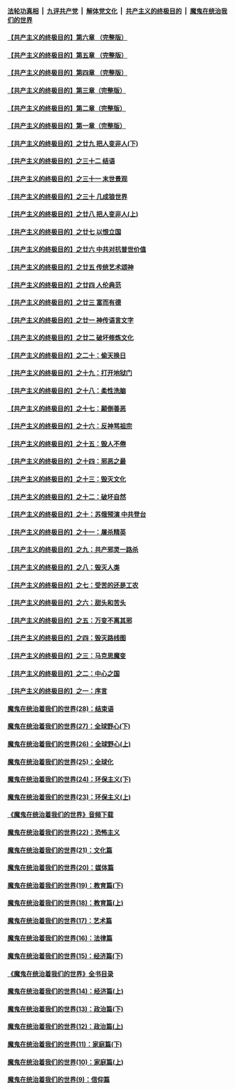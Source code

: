 ####  [法轮功真相](../../../../basic/blob/master/README.md?t=06282102) &nbsp;|&nbsp; [九评共产党](../../../../9ping.md/blob/master/README.md?t=06282102) &nbsp;|&nbsp; [解体党文化](../../../../jtdwh.md/blob/master/README.md?t=06282102)  &nbsp;|&nbsp; [共产主义的终极目的](../../../../gczydzjmd.md/blob/master/README.md?t=06282102) &nbsp;|&nbsp; [魔鬼在统治我们的世界](../../../../mgztzwmdsj.md/blob/master/README.md?t=06282102) 

#### [【共产主义的终极目的】第六章 （完整版）](../pages/nsc422/n11428913.md?t=06282102) 

#### [【共产主义的终极目的】第五章 （完整版）](../pages/nsc422/n11428912.md?t=06282102) 

#### [【共产主义的终极目的】第四章 （完整版）](../pages/nsc422/n11428907.md?t=06282102) 

#### [【共产主义的终极目的】第三章（完整版）](../pages/nsc422/n11428848.md?t=06282102) 

#### [【共产主义的终极目的】第二章（完整版）](../pages/nsc422/n11428831.md?t=06282102) 

#### [【共产主义的终极目的】第一章（完整版）](../pages/nsc422/n11417651.md?t=06282102) 

#### [【共产主义的终极目的】之廿九 把人变非人(下)](../pages/nsc422/n11344140.md?t=06282102) 

#### [【共产主义的终极目的】之三十二 结语](../pages/nsc422/n11360535.md?t=06282102) 

#### [【共产主义的终极目的】之三十一 末世景观](../pages/nsc422/n11351129.md?t=06282102) 

#### [【共产主义的终极目的】之三十 几成狼世界](../pages/nsc422/n11348280.md?t=06282102) 

#### [【共产主义的终极目的】之廿八 把人变非人(上)](../pages/nsc422/n11340492.md?t=06282102) 

#### [【共产主义的终极目的】之廿七 以恨立国](../pages/nsc422/n11336944.md?t=06282102) 

#### [【共产主义的终极目的】之廿六 中共对抗普世价值](../pages/nsc422/n11324785.md?t=06282102) 

#### [【共产主义的终极目的】之廿五 传统艺术颂神](../pages/nsc422/n11296396.md?t=06282102) 

#### [【共产主义的终极目的】之廿四 人伦典范](../pages/nsc422/n11296397.md?t=06282102) 

#### [【共产主义的终极目的】之廿三 富而有德](../pages/nsc422/n11283598.md?t=06282102) 

#### [【共产主义的终极目的】之廿一 神传语言文字](../pages/nsc422/n11263265.md?t=06282102) 

#### [【共产主义的终极目的】之廿二 破坏修炼文化](../pages/nsc422/n11245728.md?t=06282102) 

#### [【共产主义的终极目的】之二十：偷天换日](../pages/nsc422/n11238846.md?t=06282102) 

#### [【共产主义的终极目的】之十九：打开地狱门](../pages/nsc422/n11206376.md?t=06282102) 

#### [【共产主义的终极目的】之十八：柔性洗脑](../pages/nsc422/n11199994.md?t=06282102) 

#### [【共产主义的终极目的】之十七：颠倒善恶](../pages/nsc422/n11179782.md?t=06282102) 

#### [【共产主义的终极目的】之十六：反神骂祖宗](../pages/nsc422/n11166798.md?t=06282102) 

#### [【共产主义的终极目的】之十五：毁人不倦](../pages/nsc422/n11166792.md?t=06282102) 

#### [【共产主义的终极目的】之十四：邪恶之最](../pages/nsc422/n11150249.md?t=06282102) 

#### [【共产主义的终极目的】之十三：毁灭文化](../pages/nsc422/n11135227.md?t=06282102) 

#### [【共产主义的终极目的】之十二：破坏自然](../pages/nsc422/n11135214.md?t=06282102) 

#### [【共产主义的终极目的】之十：苏俄预演 中共登台](../pages/nsc422/n11118424.md?t=06282102) 

#### [【共产主义的终极目的】之十一：屠杀精英](../pages/nsc422/n11118442.md?t=06282102) 

#### [【共产主义的终极目的】之九：共产邪灵一路杀](../pages/nsc422/n11114139.md?t=06282102) 

#### [【共产主义的终极目的】之八：毁灭人类](../pages/nsc422/n11108503.md?t=06282102) 

#### [【共产主义的终极目的】之七：受苦的还是工农](../pages/nsc422/n11101809.md?t=06282102) 

#### [【共产主义的终极目的】之六：甜头和苦头](../pages/nsc422/n11096971.md?t=06282102) 

#### [【共产主义的终极目的】之五：万变不离其邪](../pages/nsc422/n11091285.md?t=06282102) 

#### [【共产主义的终极目的】之四：毁灭路线图](../pages/nsc422/n11086284.md?t=06282102) 

#### [【共产主义的终极目的】之三：马克思魔变](../pages/nsc422/n11061941.md?t=06282102) 

#### [【共产主义的终极目的】之二：中心之国](../pages/nsc422/n11047728.md?t=06282102) 

#### [【共产主义的终极目的】之一：序言](../pages/nsc422/n11086077.md?t=06282102) 

#### [魔鬼在统治着我们的世界(28)：结束语](../pages/nsc422/n10936246.md?t=06282102) 

#### [魔鬼在统治着我们的世界(27)：全球野心(下)](../pages/nsc422/n10928319.md?t=06282102) 

#### [魔鬼在统治着我们的世界(26)：全球野心(上)](../pages/nsc422/n10900318.md?t=06282102) 

#### [魔鬼在统治着我们的世界(25)：全球化](../pages/nsc422/n10788205.md?t=06282102) 

#### [魔鬼在统治着我们的世界(24)：环保主义(下)](../pages/nsc422/n10695307.md?t=06282102) 

#### [魔鬼在统治着我们的世界(23)：环保主义(上)](../pages/nsc422/n10688613.md?t=06282102) 

#### [《魔鬼在统治着我们的世界》音频下载](../pages/nsc422/n10635553.md?t=06282102) 

#### [魔鬼在统治着我们的世界(22)：恐怖主义](../pages/nsc422/n10614727.md?t=06282102) 

#### [魔鬼在统治着我们的世界(21)：文化篇](../pages/nsc422/n10597706.md?t=06282102) 

#### [魔鬼在统治着我们的世界(20)：媒体篇](../pages/nsc422/n10586579.md?t=06282102) 

#### [魔鬼在统治着我们的世界(19)：教育篇(下)](../pages/nsc422/n10564808.md?t=06282102) 

#### [魔鬼在统治着我们的世界(18)：教育篇(上)](../pages/nsc422/n10526970.md?t=06282102) 

#### [魔鬼在统治着我们的世界(17)：艺术篇](../pages/nsc422/n10499093.md?t=06282102) 

#### [魔鬼在统治着我们的世界(16)：法律篇](../pages/nsc422/n10485969.md?t=06282102) 

#### [魔鬼在统治着我们的世界(15)：经济篇(下)](../pages/nsc422/n10469975.md?t=06282102) 

#### [《魔鬼在统治着我们的世界》全书目录](../pages/nsc422/n10464261.md?t=06282102) 

#### [魔鬼在统治着我们的世界(14)：经济篇(上)](../pages/nsc422/n10457370.md?t=06282102) 

#### [魔鬼在统治着我们的世界(13)：政治篇(下)](../pages/nsc422/n10448270.md?t=06282102) 

#### [魔鬼在统治着我们的世界(12)：政治篇(上)](../pages/nsc422/n10444576.md?t=06282102) 

#### [魔鬼在统治着我们的世界(11)：家庭篇(下)](../pages/nsc422/n10440961.md?t=06282102) 

#### [魔鬼在统治着我们的世界(10)：家庭篇(上)](../pages/nsc422/n10435448.md?t=06282102) 

#### [魔鬼在统治着我们的世界(9)：信仰篇](../pages/nsc422/n10432159.md?t=06282102) 

